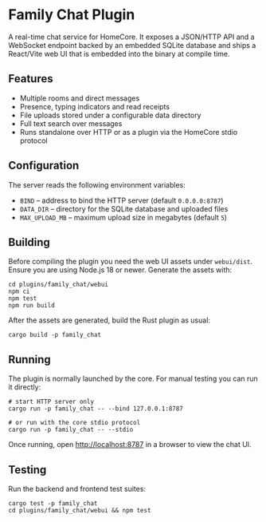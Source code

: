 # Family Chat Plugin

A real-time chat service for HomeCore. It exposes a JSON/HTTP API and a
WebSocket endpoint backed by an embedded SQLite database and ships a
React/Vite web UI that is embedded into the binary at compile time.

## Features

* Multiple rooms and direct messages
* Presence, typing indicators and read receipts
* File uploads stored under a configurable data directory
* Full text search over messages
* Runs standalone over HTTP or as a plugin via the HomeCore stdio protocol

## Configuration

The server reads the following environment variables:

* `BIND` – address to bind the HTTP server (default `0.0.0.0:8787`)
* `DATA_DIR` – directory for the SQLite database and uploaded files
* `MAX_UPLOAD_MB` – maximum upload size in megabytes (default `5`)

## Building

Before compiling the plugin you need the web UI assets under `webui/dist`.
Ensure you are using Node.js 18 or newer. Generate the assets with:

```
cd plugins/family_chat/webui
npm ci
npm test
npm run build
```

After the assets are generated, build the Rust plugin as usual:

```
cargo build -p family_chat
```

## Running

The plugin is normally launched by the core. For manual testing you can run it
directly:

```
# start HTTP server only
cargo run -p family_chat -- --bind 127.0.0.1:8787

# or run with the core stdio protocol
cargo run -p family_chat -- --stdio
```

Once running, open <http://localhost:8787> in a browser to view the chat UI.

## Testing

Run the backend and frontend test suites:

```
cargo test -p family_chat
cd plugins/family_chat/webui && npm test
```

